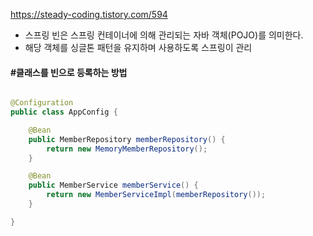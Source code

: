 https://steady-coding.tistory.com/594
- 스프링 빈은 스프링 컨테이너에 의해 관리되는 자바 객체(POJO)를 의미한다.
- 해당 객체를 싱글톤 패턴을 유지하며 사용하도록 스프링이 관리

#### #클래스를 빈으로 등록하는 방법
```java

@Configuration
public class AppConfig {

    @Bean
    public MemberRepository memberRepository() {
        return new MemoryMemberRepository();
    }

    @Bean
    public MemberService memberService() {
        return new MemberServiceImpl(memberRepository());
    }

}
```